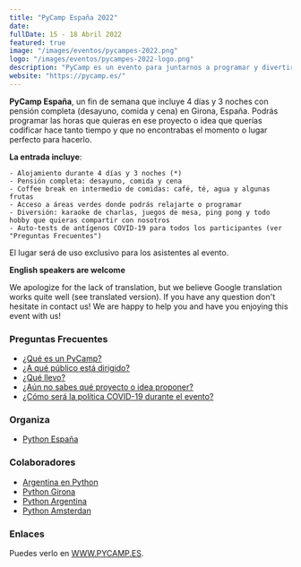 ```yaml
---
title: "PyCamp España 2022"
date: 
fullDate: 15 - 18 Abril 2022
featured: true
image: "/images/eventos/pycampes-2022.png"
logo: "/images/eventos/pycampes-2022-logo.png"
description: "PyCamp es un evento para juntarnos a programar y divertirnos durante el fin de semana. Los asistentes proponen los proyectos Open Source en los que desean trabajar durante estos días (o alguna idea un poco loca que quieran implementar) y el resto se anota para colaborar y trabajar en esos proyectos." 
website: "https://pycamp.es/"
---
```


**PyCamp España**, un fin de semana que incluye 4 días y 3 noches con pensión completa (desayuno, comida y cena) en Girona, España. Podrás programar las horas que quieras en ese proyecto o idea que querías codificar hace tanto tiempo y que no encontrabas el momento o lugar perfecto para hacerlo. 

**La entrada incluye**:

    - Alojamiento durante 4 días y 3 noches (*)
    - Pensión completa: desayuno, comida y cena
    - Coffee break en intermedio de comidas: café, té, agua y algunas frutas
    - Acceso a áreas verdes donde podrás relajarte o programar
    - Diversión: karaoke de charlas, juegos de mesa, ping pong y todo hobby que quieras compartir con nosotros
    - Auto-tests de antígenos COVID-19 para todos los participantes (ver "Preguntas Frecuentes")

El lugar será de uso exclusivo para los asistentes al evento.

**English speakers are welcome**

We apologize for the lack of translation, but we believe Google translation works quite well (see translated version). If you have any question don't hesitate in contact us! We are happy to help you and have you enjoying this event with us! 

### Preguntas Frecuentes

- [ ¿Qué es un PyCamp? ](https://pycamp.es/#faq)
- [ ¿A qué público está dirigido? ](https://pycamp.es/#faq)
- [ ¿Qué llevo?](https://pycamp.es/#what-to-bring)
- [ ¿Aún no sabes qué proyecto o idea proponer? ](https://pycamp.es/#projects)
- [ ¿Cómo será la política COVID-19 durante el evento? ](https://pycamp.es/#faq)


### Organiza
- [Python España](https://www.es.python.org/)

### Colaboradores
- [Argentina en Python](https://argentinaenpython.com/) 
- [Python Girona](https://pythongirona.cat/)
- [Python Argentina](https://www.python.org.ar/) 
- [Python Amsterdan](https://www.meetup.com/es/Amsterdam-Python-Meetup-Group/)

### Enlaces
Puedes verlo en [WWW.PYCAMP.ES](https://pycamp.es/).